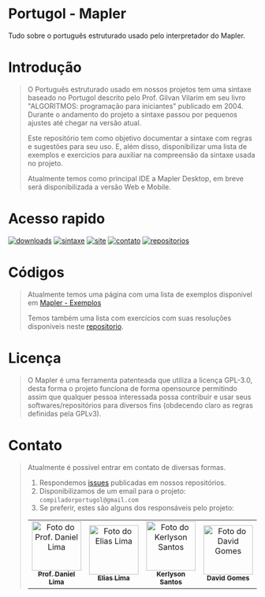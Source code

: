 # Portugol - Mapler

Tudo sobre o português estruturado usado pelo interpretador do Mapler.

# Introdução

> O Português estruturado usado em nossos projetos tem uma sintaxe baseado no Portugol descrito pelo Prof. Gilvan Vilarim em seu livro "ALGORITMOS: programação para iniciantes" publicado em 2004. Durante o andamento do projeto a sintaxe passou por pequenos ajustes até chegar na versão atual.
> 
> Este repositório tem como objetivo documentar a sintaxe com regras e sugestões para seu uso. E, além disso, disponibilizar uma lista de exemplos e exercicios para auxiliar na compreensão da sintaxe usada no projeto.
> 
> Atualmente temos como principal IDE a Mapler Desktop, em breve será disponibilizada a versão Web e Mobile.

# Acesso rapido
[![downloads](https://img.shields.io/badge/downloads%20-%23323330.svg?&style=for-the-badge&logo=perfil&logoColor=black&color=F745B5)](https://portugol.sourceforge.io/download.html)
[![sintaxe](https://img.shields.io/badge/sintaxe%20-%23323330.svg?&style=for-the-badge&logo=perfil&logoColor=black&color=c5f745)](https://github.com/Projeto-Mapler/portugol#códigos)
[![site](https://img.shields.io/badge/site%20-%23323330.svg?&style=for-the-badge&logo=perfil&logoColor=black&color=c5f745)](https://portugol.sourceforge.io/)
[![contato](https://img.shields.io/badge/contato%20-%23323330.svg?&style=for-the-badge&logo=perfil&logoColor=black&color=c5f745)](https://github.com/Projeto-Mapler/portugol#contato)
[![repositorios](https://img.shields.io/badge/repositorios%20-%23323330.svg?&style=for-the-badge&logo=perfil&logoColor=black&color=FFF)](https://github.com/Projeto-Mapler/portugol)

# Códigos

> Atualmente temos uma página com uma lista de exemplos disponivel em [Mapler - Exemplos](https://portugol.sourceforge.io/exemplos/estrutura-codigo.html#VisaoGeral)
> 
> Temos também uma lista com exercícios com suas resoluções disponiveis neste [repositorio](https://github.com/Projeto-Mapler/portugol).

# Licença

> O Mapler é uma ferramenta patenteada que utiliza a licença GPL-3.0, desta forma o projeto funciona de forma opensource permitindo assim que qualquer pessoa interessada possa contribuir e usar seus softwares/repositórios para diversos fins (obdecendo claro as regras definidas pela GPLv3).

# Contato

> Atualmente é possivel entrar em contato de diversas formas. 
> 1. Respondemos [issues](https://github.com/Projeto-Mapler/portugol/issues) publicadas em nossos repositórios. 
> 2. Disponibilizamos de um email para o projeto: `compiladorportugol@gmail.com`
> 3. Se preferir, estes são alguns dos responsáveis pelo projeto:
> <table>
   <tr>
    <td align="center">
      <a href="https://www.linkedin.com/in/danieljr/">
        <img src="https://media.licdn.com/dms/image/C4E03AQEdUljKp81Vpg/profile-displayphoto-shrink_800_800/0/1534789401548?e=1681948800&v=beta&t=ytp_lGV2CtfR9b9MmzWKjo4MXXsSdgwHTJlNvvcf5QU" width="100px;" alt="Foto do Prof. Daniel Lima"/><br>
        <sub>
          <b>Prof. Daniel Lima</b>
        </sub>
      </a>
    </td>
    <td align="center">
      <a href="https://www.linkedin.com/in/elias-lima-27879b204/">
        <img src="https://media.licdn.com/dms/image/C4E03AQETJadx9ldkyg/profile-displayphoto-shrink_800_800/0/1660160521575?e=1681948800&v=beta&t=iexJKWyklFkY0sja10n0pvSKCQseNbihi9-NQisnk_M" width="100px;" alt="Foto do Elias Lima"/><br>
        <sub>
          <b>Elias Lima</b>
        </sub>
      </a>
    </td>
    <td align="center">
      <a href="https://www.linkedin.com/in/kerlyson/">
        <img src="https://media.licdn.com/dms/image/C5603AQGE0v0eHtvPBQ/profile-displayphoto-shrink_800_800/0/1601513845193?e=1681948800&v=beta&t=xQ1KvK9rZuiAtl-YWp6mD3d29R-Hbmw7VAjUwBQ17vw" width="100px;" alt="Foto do Kerlyson Santos"/><br>
        <sub>
          <b>Kerlyson Santos</b>
        </sub>
      </a>
    </td>
    <td align="center">
      <a href="https://www.instagram.com/david_gomesh/">
        <img src="https://avatars.githubusercontent.com/u/53452408?v=4" width="100px;" alt="Foto do David Gomes"/><br>
        <sub>
          <b>David Gomes</b>
        </sub>
      </a>
    </td>
  </tr>
</table>
